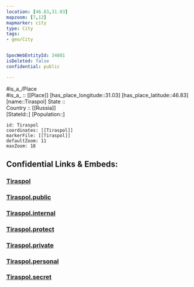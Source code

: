 ```yaml
---
location: [46.83,31.03] 
mapzoom: [7,12] 
mapmarker: city 
type: City
tags:
- geo/City


SpocWebEntityId: 34881
isDeleted: false
confidential: public

---
```

#is_a_/Place  
#is_a_ :: [[Place]] 
[has_place_longitude::31.03] 
[has_place_latitude::46.83] 
[name::Tiraspol] 
State ::  
Country :: [[Russia]]  
[StateId::] 
[Population::] 



```leaflet
id: Tiraspol
coordinates: [[Tiraspol]] 
markerFile: [[Tiraspol]] 
defaultZoom: 11 
maxZoom: 18
```


## Confidential Links & Embeds: 

### [Tiraspol](/_Standards/Earth/Continent/Europe/Europe~East/Ukraine/Regions~Ukraine/Odessa/City/Tiraspol.md) 

### [Tiraspol.public](/_public/Earth/Continent/Europe/Europe~East/Ukraine/Regions~Ukraine/Odessa/City/Tiraspol.public.md) 

### [Tiraspol.internal](/_internal/Earth/Continent/Europe/Europe~East/Ukraine/Regions~Ukraine/Odessa/City/Tiraspol.internal.md) 

### [Tiraspol.protect](/_protect/Earth/Continent/Europe/Europe~East/Ukraine/Regions~Ukraine/Odessa/City/Tiraspol.protect.md) 

### [Tiraspol.private](/_private/Earth/Continent/Europe/Europe~East/Ukraine/Regions~Ukraine/Odessa/City/Tiraspol.private.md) 

### [Tiraspol.personal](/_personal/Earth/Continent/Europe/Europe~East/Ukraine/Regions~Ukraine/Odessa/City/Tiraspol.personal.md) 

### [Tiraspol.secret](/_secret/Earth/Continent/Europe/Europe~East/Ukraine/Regions~Ukraine/Odessa/City/Tiraspol.secret.md)

